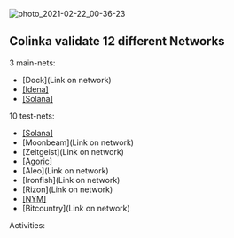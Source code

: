 ![photo_2021-02-22_00-36-23](https://user-images.githubusercontent.com/38581319/124811139-705f1280-df62-11eb-9898-230e259bea0d.jpg)

## Colinka validate 12 different Networks

3 main-nets: <br />

- [Dock](Link on network)
- <a href="https://scan.idena.io/identity/0x70aa61e47d11231b4d38fd1e83312854e5a5b15a">[Idena]</a>
- <a href="https://www.validators.app/validators/mainnet/8QLfmTYxnws98ogFfxdpvRSfSR7U9HLcighZHNfFNQwT?locale=en&order=&refresh=">[Solana]</a>

10 test-nets: <br />

- <a href="https://www.validators.app/?q=9tbzUabDi5D62Kkpd6oQs9r28Ts7TFJHLvx3pFJshZRA&network=testnet&order=&refresh=&commit=Search">[Solana]</a>
- [Moonbeam](Link on network)
- [Zeitgeist](Link on network)
- <a href="https://testnet.explorer.agoric.net/validator/agoricvaloper1kn328ztnhveulpk0hf8t0z5dhuj8ytekhldgxl">[Agoric]</a>
- [Aleo](Link on network)
- [Ironfish](Link on network)
- [Rizon](Link on network)
- <a href="https://nodes.guru/nym/mixnodecheck?q=hal1sandvvcktrkp3hdptm0wwqmm5ekw47x6l6nv4p">[NYM]</a>
- [Bitcountry](Link on network)

Activities: <br />
